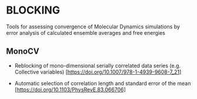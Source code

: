 # BLOCKING
Tools for assessing convergence of Molecular Dynamics simulations by error analysis of calculated ensemble averages and free energies

## MonoCV
- Reblocking of mono-dimensional serially correlated data series (e.g. Collective variables)
[https://doi.org/10.1007/978-1-4939-9608-7_21]

- Automatic selection of correlation length and standard error of the mean
[https://doi.org/10.1103/PhysRevE.83.066706]
